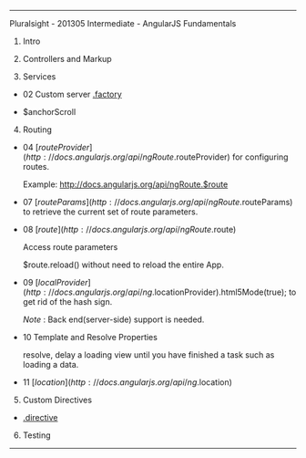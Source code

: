 
---
Pluralsight - 201305 Intermediate - AngularJS Fundamentals

1. Intro

2. Controllers and Markup

3. Services

- 02 Custom server [.factory](http://docs.angularjs.org/guide/dev_guide.services.creating_services)

- $anchorScroll

4. Routing
	
- 04 [$routeProvider](http://docs.angularjs.org/api/ngRoute.$routeProvider)  for configuring routes.

	Example: http://docs.angularjs.org/api/ngRoute.$route
	
- 07 [$routeParams](http://docs.angularjs.org/api/ngRoute.$routeParams) to retrieve the current set of route parameters.

- 08 [$route](http://docs.angularjs.org/api/ngRoute.$route)

	Access route parameters
	
	$route.reload() without need to reload the entire App.

- 09 [$localProvider](http://docs.angularjs.org/api/ng.$locationProvider).html5Mode(true); to get rid of the hash sign.

	*Note* : Back end(server-side) support is needed.
	
- 10 Template and Resolve Properties

	resolve, delay a loading view until you have finished a task such as loading a data.

- 11 [$location](http://docs.angularjs.org/api/ng.$location)

5. Custom Directives

- [.directive](http://docs.angularjs.org/guide/directive)

6. Testing

	
---